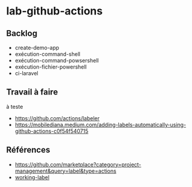 # lab-github-actions


## Backlog

- create-demo-app
- exécution-command-shell
- exécution-command-powsershell
- exécution-fichier-powershell
- ci-laravel

## Travail à faire

à teste 

- https://github.com/actions/labeler
- https://mobilediana.medium.com/adding-labels-automatically-using-github-actions-c0f54f540715



## Références 

- https://github.com/marketplace?category=project-management&query=label&type=actions
- [working-label](https://github.com/marketplace/actions/working-label)
